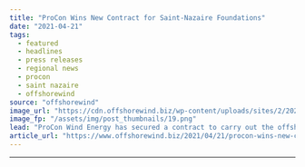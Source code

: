 ```yaml
---
title: "ProCon Wins New Contract for Saint-Nazaire Foundations"
date: "2021-04-21"
tags: 
  - featured
  - headlines
  - press releases
  - regional news
  - procon
  - saint nazaire
  - offshorewind
source: "offshorewind"
image_url: "https://cdn.offshorewind.biz/wp-content/uploads/sites/2/2021/04/21095506/Smulders-Sends-Off-First-Saint-Nazaire-Transition-Pieces.png"
image_fp: "/assets/img/post_thumbnails/19.png"
lead: "ProCon Wind Energy has secured a contract to carry out the offshore commissioning of"
article_url: "https://www.offshorewind.biz/2021/04/21/procon-wins-new-contract-for-saint-nazaire-foundations/"
---
```


---

